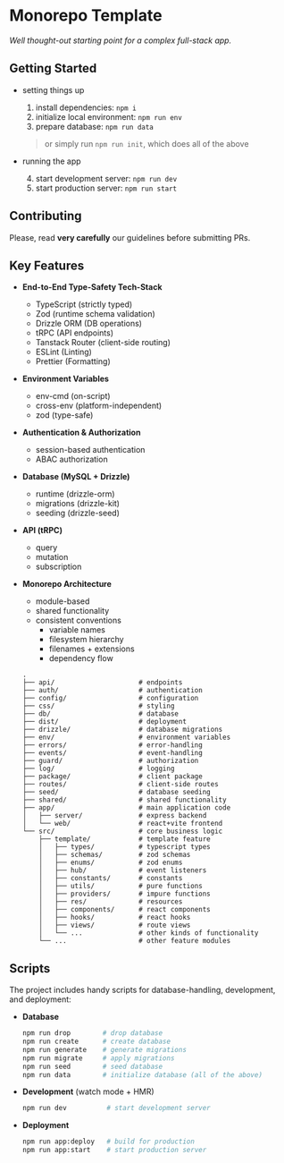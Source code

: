 # Monorepo Template

_Well thought-out starting point for a complex full-stack app._

## Getting Started

-   setting things up

    1. install dependencies: `npm i`
    2. initialize local environment: `npm run env`
    3. prepare database: `npm run data`

    > or simply run `npm run init`, which does all of the above

-   running the app

    4. start development server: `npm run dev`
    5. start production server: `npm run start`

## Contributing

Please, read **very carefully** our guidelines before submitting PRs.

## Key Features

-   **End-to-End Type-Safety Tech-Stack**

    -   TypeScript (strictly typed)
    -   Zod (runtime schema validation)
    -   Drizzle ORM (DB operations)
    -   tRPC (API endpoints)
    -   Tanstack Router (client-side routing)
    -   ESLint (Linting)
    -   Prettier (Formatting)

-   **Environment Variables**

    -   env-cmd (on-script)
    -   cross-env (platform-independent)
    -   zod (type-safe)

-   **Authentication & Authorization**

    -   session-based authentication
    -   ABAC authorization

-   **Database (MySQL + Drizzle)**

    -   runtime (drizzle-orm)
    -   migrations (drizzle-kit)
    -   seeding (drizzle-seed)

-   **API (tRPC)**

    -   query
    -   mutation
    -   subscription

-   **Monorepo Architecture**

    -   module-based
    -   shared functionality
    -   consistent conventions
        -   variable names
        -   filesystem hierarchy
        -   filenames + extensions
        -   dependency flow

    ```
    .
    ├── api/                     # endpoints
    ├── auth/                    # authentication
    ├── config/                  # configuration
    ├── css/                     # styling
    ├── db/                      # database
    ├── dist/                    # deployment
    ├── drizzle/                 # database migrations
    ├── env/                     # environment variables
    ├── errors/                  # error-handling
    ├── events/                  # event-handling
    ├── guard/                   # authorization
    ├── log/                     # logging
    ├── package/                 # client package
    ├── routes/                  # client-side routes
    ├── seed/                    # database seeding
    ├── shared/                  # shared functionality
    ├── app/                     # main application code
    │   ├── server/              # express backend
    │   └── web/                 # react+vite frontend
    └── src/                     # core business logic
        ├── template/            # template feature
        │   ├── types/           # typescript types
        │   ├── schemas/         # zod schemas
        │   ├── enums/           # zod enums
        │   ├── hub/             # event listeners
        │   ├── constants/       # constants
        │   ├── utils/           # pure functions
        │   ├── providers/       # impure functions
        │   ├── res/             # resources
        │   ├── components/      # react components
        │   ├── hooks/           # react hooks
        │   ├── views/           # route views
        │   └── ...              # other kinds of functionality
        └── ...                  # other feature modules

    ```

## Scripts

The project includes handy scripts for database-handling, development, and deployment:

-   **Database**

    ```bash
    npm run drop        # drop database
    npm run create      # create database
    npm run generate    # generate migrations
    npm run migrate     # apply migrations
    npm run seed        # seed database
    npm run data        # initialize database (all of the above)
    ```

-   **Development** (watch mode + HMR)

    ```bash
    npm run dev          # start development server
    ```

-   **Deployment**

    ```bash
    npm run app:deploy   # build for production
    npm run app:start    # start production server
    ```
